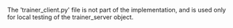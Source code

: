 The 'trainer_client.py' file is not part of the implementation, and is used only for local testing of the trainer_server object.